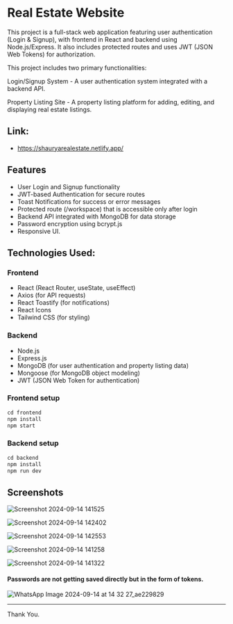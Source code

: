 
# Real Estate Website

This project is a full-stack web application featuring user authentication (Login & Signup), with frontend in React and backend using Node.js/Express. It also includes protected routes and uses JWT (JSON Web Tokens) for authorization.

This project includes two primary functionalities:

Login/Signup System - A user authentication system integrated with a backend API.

Property Listing Site - A property listing platform for adding, editing, and displaying real estate listings.

## Link: 
-  https://shauryarealestate.netlify.app/


## Features
- User Login and Signup functionality
- JWT-based Authentication for secure routes
- Toast Notifications for success or error messages
- Protected route (/workspace) that is accessible only after login
- Backend API integrated with MongoDB for data storage
- Password encryption using bcrypt.js
- Responsive UI.


## Technologies Used:

### Frontend
- React (React Router, useState, useEffect)
- Axios (for API requests)
- React Toastify (for notifications)
- React Icons
- Tailwind CSS (for styling)
  
### Backend
- Node.js
- Express.js
- MongoDB (for user authentication and property listing data)
- Mongoose (for MongoDB object modeling)
- JWT (JSON Web Token for authentication)

### Frontend setup
```javascript
cd frontend
npm install
npm start
```

### Backend setup
```javascript
cd backend
npm install
npm run dev
```
## Screenshots

![Screenshot 2024-09-14 141525](https://github.com/user-attachments/assets/c34898ab-7dcd-46a5-a199-295ee279eebe)

![Screenshot 2024-09-14 142402](https://github.com/user-attachments/assets/9653f394-fbe3-4707-8265-4e6a9c1ccf37)

![Screenshot 2024-09-14 142553](https://github.com/user-attachments/assets/c8b46e98-7108-466c-baff-8461ddb454ef)

![Screenshot 2024-09-14 141258](https://github.com/user-attachments/assets/a4a7943c-96cf-4566-be78-7cc5b35c43fe)

![Screenshot 2024-09-14 141322](https://github.com/user-attachments/assets/1bf1bbba-7731-44f6-8ad5-8152d8aa97d7)

#### Passwords are not getting saved directly but in the form of tokens.

![WhatsApp Image 2024-09-14 at 14 32 27_ae229829](https://github.com/user-attachments/assets/df495c26-9515-4f1a-aa46-f8af24a511a8)

----------
Thank You.
